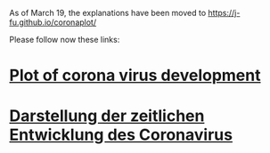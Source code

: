 As of March 19, the explanations have been moved to https://j-fu.github.io/coronaplot/

Please follow now these links:

# [Plot of corona virus development](https://j-fu.github.io/coronaplot/index.en.html)
# [Darstellung der zeitlichen Entwicklung des Coronavirus](https://j-fu.github.io/coronaplot/)

